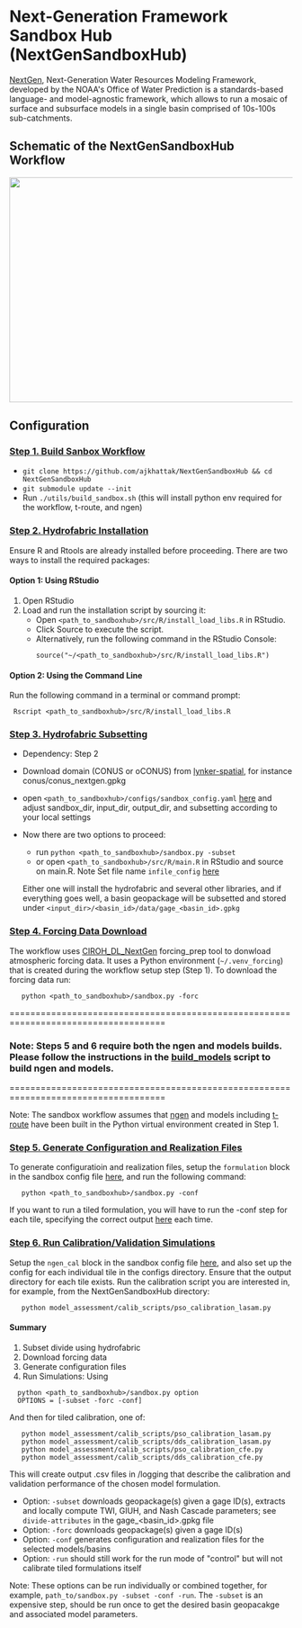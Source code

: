 # Next-Generation Framework Sandbox Hub (NextGenSandboxHub)
[NextGen](https://github.com/NOAA-OWP/ngen), Next-Generation Water Resources Modeling Framework, developed by the NOAA's Office of Water Prediction is a standards-based language- and model-agnostic framework, which allows to run a mosaic of surface and subsurface models in a single basin comprised of 10s-100s sub-catchments. 

## Schematic of the NextGenSandboxHub Workflow

<div align="center">
<img src="https://github.com/user-attachments/assets/d06b3cf9-6019-4ebd-86f1-e797b4debbae" style="width:800px; height:400px;"/>
</div>

## Configuration

### <ins>  Step 1. Build Sanbox Workflow
  - `git clone https://github.com/ajkhattak/NextGenSandboxHub && cd NextGenSandboxHub`
  - `git submodule update --init`
  - Run `./utils/build_sandbox.sh` (this will install python env required for the workflow, t-route, and ngen)
  
### <ins>  Step 2. Hydrofabric Installation
Ensure R and Rtools are already installed before proceeding. There are two ways to install the required packages:
  #### Option 1: Using RStudio
  1. Open RStudio
  2. Load and run the installation script by sourcing it:
     - Open `<path_to_sandboxhub>/src/R/install_load_libs.R` in RStudio.
     - Click Source to execute the script.
     - Alternatively, run the following command in the RStudio Console:
       ```
       source("~/<path_to_sandboxhub>/src/R/install_load_libs.R")
       ```
  #### Option 2: Using the Command Line
  Run the following command in a terminal or command prompt:
  ```
   Rscript <path_to_sandboxhub>/src/R/install_load_libs.R
  ```

### <ins> Step 3. Hydrofabric Subsetting
  - Dependency: Step 2
  - Download domain (CONUS or oCONUS) from [lynker-spatial](https://www.lynker-spatial.com/data?path=hydrofabric%2Fv2.2%2F), for instance conus/conus_nextgen.gpkg
  - open `<path_to_sandboxhub>/configs/sandbox_config.yaml` [here](configs/sandbox_config.yaml) and adjust sandbox_dir, input_dir, output_dir, and subsetting according to your local settings
  - Now there are two options to proceed:
      - run `python <path_to_sandboxhub>/sandbox.py -subset`
      - or open `<path_to_sandboxhub>/src/R/main.R` in RStudio and source on main.R. Note Set file name `infile_config` [here](https://github.com/ajkhattak/NextGenSandboxHub/blob/main/src/R/main.R#L53) 
    
    Either one will install the hydrofabric and several other libraries, and if everything goes well, a basin geopackage will be subsetted and stored under `<input_dir>/<basin_id>/data/gage_<basin_id>.gpkg`

### <ins> Step 4. Forcing Data Download
The workflow uses [CIROH_DL_NextGen](https://github.com/ajkhattak/CIROH_DL_NextGen) forcing_prep tool to donwload atmospheric forcing data. It uses a Python environment (`~/.venv_forcing`) that is created during the workflow setup step (Step 1). To download the forcing data run:
```
   python <path_to_sandboxhub>/sandbox.py -forc
```

====================================================================================
### Note: Steps 5 and 6 require both the ngen and models builds. Please follow the instructions in the [build_models](https://github.com/ajkhattak/NextGenSandboxHub/blob/main/utils/build_models.sh) script to build ngen and models.
====================================================================================

Note: The sandbox workflow assumes that [ngen](https://github.com/NOAA-OWP/ngen) and models including [t-route](https://github.com/NOAA-OWP/t-route) have been built in the Python virtual environment created in Step 1.

### <ins>  Step 5. Generate Configuration and Realization Files
To generate configuratioin and realization files, setup the `formulation` block in the sandbox config file [here](configs/sandbox_config.yaml), and run the following command:
 ```
    python <path_to_sandboxhub>/sandbox.py -conf
 ```
 If you want to run a tiled formulation, you will have to run the -conf step for each tile, specifying the correct output [here](configs/sandbox_config.yaml) each time.

### <ins> Step 6. Run Calibration/Validation Simulations
Setup the `ngen_cal` block in the sandbox config file [here](configs/sandbox_config.yaml), and also set up the config for each individual tile in the configs directory. Ensure that the output directory for each tile exists. Run the calibration script you are interested in, for example, from the NextGenSandboxHub directory:
 ```
    python model_assessment/calib_scripts/pso_calibration_lasam.py      
 ```

#### Summary
1. Subset divide using hydrofabric
2. Download forcing data
3. Generate configuration files
4. Run Simulations: Using
  ```
    python <path_to_sandboxhub>/sandbox.py option
    OPTIONS = [-subset -forc -conf]
  ```
And then for tiled calibration, one of:
 ```
    python model_assessment/calib_scripts/pso_calibration_lasam.py      
    python model_assessment/calib_scripts/dds_calibration_lasam.py   
    python model_assessment/calib_scripts/pso_calibration_cfe.py       
    python model_assessment/calib_scripts/dds_calibration_cfe.py     
 ```
 This will create output .csv files in /logging that describe the calibration and validation performance of the chosen model formulation.

- Option: `-subset` downloads geopackage(s) given a gage ID(s), extracts and locally compute TWI, GIUH, and Nash Cascade parameters; see `divide-attributes` in the gage_<basin_id>.gpkg file
- Option: `-forc` downloads geopackage(s) given a gage ID(s)
- Option: `-conf` generates configuration and realization files for the selected models/basins
- Option: `-run` should still work for the run mode of "control" but will not calibrate tiled formulations itself

Note: These options can be run individually or combined together, for example, `path_to/sandbox.py -subset -conf -run`. The `-subset` is an expensive step, should be run once to get the desired basin geopacakge and associated model parameters.



